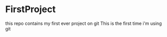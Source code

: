 # FirstProject
this repo contains my first ever project  on git
This is the  first time i'm using git
